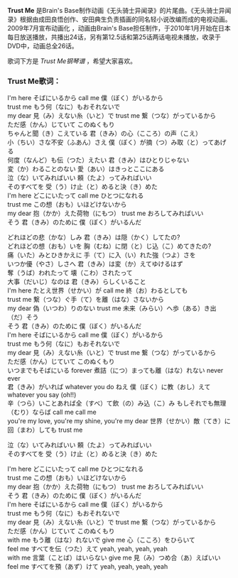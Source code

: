 

**Trust Me** 是Brain's
Base制作动画《无头骑士异闻录》的片尾曲。《无头骑士异闻录》根据由成田良悟创作、安田典生负责插画的同名轻小说改编而成的电视动画。2009年7月宣布动画化
，动画由Brain's
Base担任制作，于2010年1月开始在日本每日放送播放，共播出24话，另有第12.5话和第25话两话电视未播放，收录于DVD中，动画总全26话。

  
歌词下方是 _Trust Me钢琴谱_ ，希望大家喜欢。

### Trust Me歌词：

I'm here そばにいるから call me 僕（ぼく）がいるから  
trust me もう何（なに）もおそれないで  
my dear 見（み）えない糸（いと）で trust me 繋（つな）がっているから  
ただ感（かん）じていて このぬくもり  
ちゃんと聞（き）こえている 君（きみ）の心（こころ）の声（こえ）  
小（ちい）さな不安（ふあん）さえ 僕（ぼく）が摘（つ）み取（と）ってあげる  
何度（なんど）も伝（つた）えたい 君（きみ）はひとりじゃない  
変（か）わることのない 愛（あい）はきっとここにある  
泣（な）いてみればいい 頼（たよ）ってみればいい  
そのすべてを 受（う）け止（と）めると決（き）めた  
I'm here どこにいたって call me ひとつになれる  
trust me この想（おも）いほどけないから  
my dear 抱（かか）えた荷物（にもつ） trust me おろしてみればいい  
そう 君（きみ）のために 僕（ぼく）がいるんだ

どれほどの悲（かな）しみ 君（きみ）は隠（かく）してたの?  
どれほどの想（おも）いを 胸（むね）に閉（と）じ込（こ）めてきたの?  
痛（いた）みとひきかえに 手（て）に入（い）れた強（つよ）さを  
いつか優（やさ）しさへ 君（きみ）は変（か）えてゆけるはず  
奪（うば）われたって 壊（こわ）されたって  
大事（だいじ）なのは 君（きみ）らしくいること  
I'm here たとえ世界（せかい）が call me 終（お）わるとしても  
trust me 繋（つな）ぐ手（て）を離（はな）さないから  
my dear 偽（いつわ）りのない trust me 未来（みらい）へ歩（ある）き出（だ）そう  
そう 君（きみ）のために 僕（ぼく）がいるんだ  
I'm here そばにいるから call me 僕（ぼく）がいるから  
trust me もう何（なに）もおそれないで  
my dear 見（み）えない糸（いと）で trust me 繋（つな）がっているから  
ただ感（かん）じていて このぬくもり  
いつまでもそばにいる forever 煮詰（につ）まっても離（はな）れない never ever  
君（きみ）がいれば whatever you do ねえ 僕（ぼく）に教（おし）えて whatever you say (oh!!)  
辛（つら）いことあれば全（すべ）て飲（の）み込（こ）み もしそれでも無理（むり）ならば call me call me  
you're my love, you're my shine, you're my dear 世界（せかい）敵（てき）に回（まわ）しても trust me

泣（な）いてみればいい 頼（たよ）ってみればいい  
そのすべてを 受（う）け止（と）めると決（き）めた

I'm here どこにいたって call me ひとつになれる  
trust me この想（おも）いほどけないから  
my dear 抱（かか）えた荷物（にもつ） trust me おろしてみればいい  
そう 君（きみ）のために 僕（ぼく）がいるんだ  
I'm here そばにいるから call me 僕（ぼく）がいるから  
trust me もう何（なに）もおそれないで  
my dear 見（み）えない糸（いと）で trust me 繋（つな）がっているから  
ただ感（かん）じていて このぬくもり  
with me もう離（はな）れないで give me 心（こころ）をひらいて  
feel me すべてを伝（つた）えて yeah, yeah, yeah, yeah  
with me 言葉（ことば）はいらない give me 見（み）つめ合（あ）えばいい  
feel me すべてを預（あず）けて yeah, yeah, yeah, yeah


